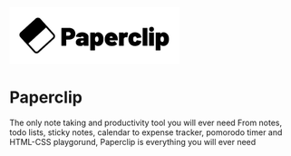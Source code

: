 ![Paperclip](./public/logos/logo.png)

# Paperclip

The only note taking and productivity tool you will ever need From notes, todo lists, sticky notes, calendar to expense tracker, pomorodo timer and HTML-CSS playgorund, Paperclip is everything you will ever need

